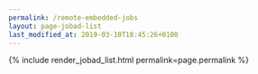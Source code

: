 ```yaml
---
permalink: /remote-embedded-jobs
layout: page-jobad-list
last_modified_at: 2019-03-10T18:45:26+0100
---
```

{% include render_jobad_list.html permalink=page.permalink %}
